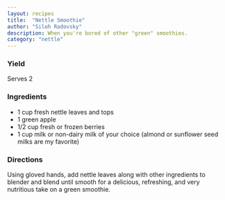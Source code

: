 ```yaml
---
layout: recipes
title:  "Nettle Smoothie"
author: "Siloh Radovsky"
description: When you're bored of other "green" smoothies. 
category: "nettle"
---
```

### Yield 
Serves 2

### Ingredients 
- 1 cup fresh nettle leaves and tops
- 1 green apple
- 1/2 cup fresh or frozen berries
- 1 cup milk or non-dairy milk of your choice (almond or sunflower seed milks are my favorite)

### Directions
Using gloved hands, add nettle leaves along with other ingredients to blender and blend until smooth for a delicious, refreshing, and very nutritious take on a green smoothie.

